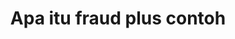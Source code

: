 ---
title: Apa itu fraud plus contoh
linkurl: https://kutt.it/WRUGKr
fitur: lainlain
category: lainlain
createdTime : 25/01/2020
modifiedTime : 25/01/2020
topik: Tax Planning & Fraud
color: ffd33d
img: fraud.png
---